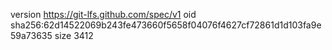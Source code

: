 version https://git-lfs.github.com/spec/v1
oid sha256:62d14522069b243fe473660f5658f04076f4627cf72861d1d103fa9e59a73635
size 3412
